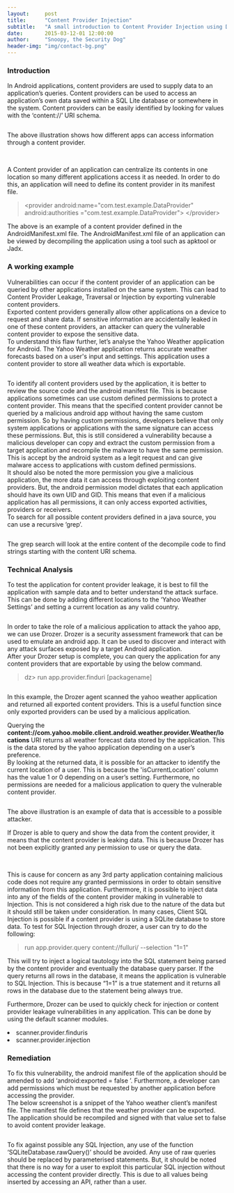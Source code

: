 ```yaml
---
layout:     post
title:      "Content Provider Injection"
subtitle:   "A small introduction to Content Provider Injection using Drozer"
date:       2015-03-12-01 12:00:00
author:     "Snoopy, the Security Dog"
header-img: "img/contact-bg.png"
---
```


<h3>Introduction</h3>

<p>In Android applications, content providers are used to supply data to an application’s queries. Content providers can be used to access an application’s own data saved within a SQL Lite database or somewhere in the system. Content providers can be easily identified by looking for values with the ‘content://’ URI schema. </p>


<img alt="" src="http://snoopysecurity.github.io/img/ssrf/contentp1.jpg" />
<p>The above illustration shows how different apps can access information through a content provider.</p>
<br>
<p>A Content provider of an application can centralize its contents in one location so many different applications access it as needed. In order to do this, an application will need to define its content provider in its manifest file. </p>

<blockquote>
&#x3C;provider
android:name=&#x22;com.test.example.DataProvider&#x22;
android:authorities =&#x22;com.test.example.DataProvider&#x22;&#x3E;
&#x3C;/provider&#x3E;
</blockquote>

<p> The above is an example of a content provider defined in the AndroidManifest.xml file. The AndroidManifest.xml file of an application can be viewed by decompiling the application using a tool such as apktool or Jadx.</p>

<h3>A working example</h3>

<p>Vulnerabilities can occur if the content provider of an application can be queried by other applications installed on the same system. This can lead to Content Provider Leakage, Traversal or Injection by exporting vulnerable content providers.
<br>
Exported content providers generally allow other applications on a device to request and share data. If sensitive information are accidentally leaked in one of these content providers, an attacker can query the vulnerable content provider to expose the sensitive data. 
<br>
To understand this flaw further, let’s analyse the Yahoo Weather application for Android. The Yahoo Weather application returns accurate weather forecasts based on a user's input and settings. This application uses a content provider to store all weather data which is exportable.
</p>
<img alt="" src="http://snoopysecurity.github.io/img/ssrf/contentp2.png" />

<p>To identify all content providers used by the application, it is better to review the source code and the android manifest file. This is because applications sometimes can use custom defined permissions to protect a content provider. This means that the specified content provider cannot be queried by a malicious android app without having the same custom permission.  So by having custom permissions, developers believe that only system applications or applications with the same signature can access these permissions. But, this is still considered a vulnerability because a malicious developer can copy and extract the custom permission from a target application and recompile the malware to have the same permission. This is accept by the android system as a legit request and can give malware access to applications with custom defined permissions.
<br>
It should also be noted the more permission you give a malicious application, the more data it can access through exploiting content providers. But, the android permission model dictates that each application should have its own UID and GID. This means that even if a malicious application has all permissions, it can only access exported activities, providers or receivers. 
<br>
To search for all possible content providers defined in a java source, you can use a recursive ‘grep’.
</p>

<img alt="" src="http://snoopysecurity.github.io/img/ssrf/contentp3.png" />

<p>The grep search will look at the entire content of the decompile code to find strings starting with the content URI schema.</p>

<h3>Technical Analysis</h3>

<p>To test the application for content provider leakage, it is best to fill the application with sample data and to better understand the attack surface. This can be done by adding different locations to the ‘Yahoo Weather Settings’ and setting a current location as any valid country.</p>

<img alt="" src="http://snoopysecurity.github.io/img/ssrf/contentp4.png" />

<p>In order to take the role of a malicious application to attack the yahoo app, we can use Drozer. Drozer is a security assessment framework that can be used to emulate an android app. It can be used to discover and interact with any attack surfaces exposed by a target Android application.
<br>
After your Drozer setup is complete, you can query the application for any content providers that are exportable by using the below command.
</p>

<blockquote>dz> run app.provider.finduri [packagename]</blockquote>

<img alt="" src="http://snoopysecurity.github.io/img/ssrf/contentp5.png" />

<p>In this example, the Drozer agent scanned the yahoo weather application and returned all exported content providers.  This is a useful function since only exported providers can be used by a malicious application.

Querying the <strong>content://com.yahoo.mobile.client.android.weather.provider.Weather/locations</strong> URI returns all weather forecast data stored by the application.  This is the data stored by the yahoo application depending on a user’s preference.
<br>
By looking at the returned data, it is possible for an attacker to identify the current location of a user.  This is because the 'isCurrentLocation' column has the value 1 or 0 depending on a user’s setting.  Furthermore, no permissions are needed for a malicious application to query the vulnerable content provider.
</p>

<img alt="" src="http://snoopysecurity.github.io/img/ssrf/contentp6.png" />

<p>The above illustration is an example of data that is accessible to a possible attacker. 

If Drozer is able to query and show the data from the content provider, it means that the content provider is leaking data. This is because Drozer has not been explicitly granted any permission to use or query the data.
</p>
<br>
<p>This is cause for concern as any 3rd party application containing malicious code does not require any granted permissions in order to obtain sensitive information from this application. Furthermore, it is possible to inject data into any of the fields of the content provider making in vulnerable to Injection. This is not considered a high risk due to the nature of the data but it should still be taken under consideration.
In many cases, Client SQL Injection is possible if a content provider is using a SQLite database to store data. To test for SQL Injection through drozer, a user can try to do the following:
</p>

<blockquote> run app.provider.query content://fulluri/ --selection "1=1"</blockquote>

<p>This will try to inject a logical tautology into the SQL statement being parsed by the content provider and eventually the database query parser.  If the query returns all rows in the database, it means the application is vulnerable to SQL Injection. This is because “1=1” is a true statement and it returns all rows in the database due to the statement being always true.</p>

<p>Furthermore, Drozer can be used to quickly check for injection or content provider leakage vulnerabilities in any application. This can be done by using the default scanner modules.
 <li>scanner.provider.finduris </li>
 <li>scanner.provider.injection</li>
</p>

<h3>Remediation</h3>

<p>To fix this vulnerability, the android manifest file of the application should be amended to add ‘android:exported = false ’. Furthermore, a developer can add permissions which must be requested by another application before accessing the provider.
<br>
The below screenshot is a snippet of the Yahoo weather client’s manifest file. The manifest file defines that the weather provider can be exported. The application should be recompiled and signed with that value set to false to avoid content provider leakage.

</p>

<img alt="" src="http://snoopysecurity.github.io/img/ssrf/contentp7.png" />
<p>To fix against possible any SQL Injection, any use of the function ‘SQLiteDatabase.rawQuery()’ should be avoided. Any use of raw queries should be replaced by parameterised statements. But, it should be noted that there is no way for a user to exploit this particular SQL injection without accessing the content provider directly. This is due to all values being inserted by accessing an API, rather than a user.</p>

